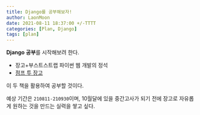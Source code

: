 ```yaml
---
title: Django를 공부해보자!
author: LaonMoon
date: 2021-08-11 18:37:00 +/-TTTT
categories: [Plan, Django]
tags: [plan]
---
```


**Django 공부**를 시작해보려 한다.
- 장고+부스트스트랩 파이썬 웹 개발의 정석
- [점프 투 장고](https://wikidocs.net/book/4223)

이 두 책을 활용하여 공부할 것이다.

예상 기간은 `210811-210930`이며, 10월달에 있을 중간고사가 되기 전에 장고로 자유롭게 원하는 것을 만드는 실력을 쌓고 싶다.

